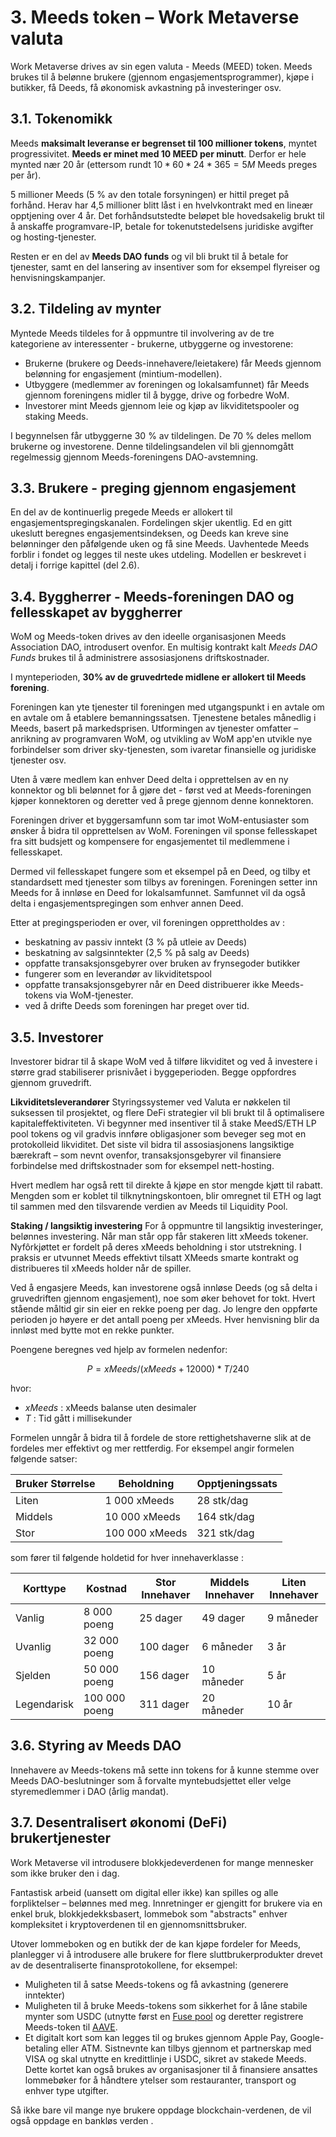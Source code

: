 # 3. Meeds token – Work Metaverse valuta

Work Metaverse drives av sin egen valuta - Meeds (MEED) token. Meeds brukes til å belønne brukere (gjennom engasjementsprogrammer), kjøpe i butikker, få Deeds, få økonomisk avkastning på investeringer osv.

## 3.1. Tokenomikk

Meeds **maksimalt leveranse er begrenset til 100 millioner tokens**, myntet progressivitet. **Meeds er minet med 10 MEED per minutt**. Derfor er hele mynted nær 20 år (ettersom rundt $10*60*24*365 = 5M$ Meeds preges per år).

5 millioner Meeds (5 % av den totale forsyningen) er hittil preget på forhånd. Herav har 4,5 millioner blitt låst i en hvelvkontrakt med en lineær opptjening over 4 år. Det forhåndsutstedte beløpet ble hovedsakelig brukt til å anskaffe programvare-IP, betale for tokenutstedelsens juridiske avgifter og hosting-tjenester.

Resten er en del av __Meeds DAO funds__ og vil bli brukt til å betale for tjenester, samt en del lansering av insentiver som for eksempel flyreiser og henvisningskampanjer.


## 3.2. Tildeling av mynter

Myntede Meeds tildeles for å oppmuntre til involvering av de tre kategoriene av interessenter - brukerne, utbyggerne og investorene:

- Brukerne (brukere og Deeds-innehavere/leietakere) får Meeds gjennom belønning for engasjement (mintium-modellen).
- Utbyggere (medlemmer av foreningen og lokalsamfunnet) får Meeds gjennom foreningens midler til å bygge, drive og forbedre WoM.
- Investorer mint Meeds gjennom leie og kjøp av likviditetspooler og staking Meeds.

I begynnelsen får utbyggerne 30 % av tildelingen. De 70 % deles mellom brukerne og investorene. Denne tildelingsandelen vil bli gjennomgått regelmessig gjennom Meeds-foreningens DAO-avstemning.

## 3.3. Brukere - preging gjennom engasjement

En del av de kontinuerlig pregede Meeds er allokert til engasjementspregingskanalen. Fordelingen skjer ukentlig. Ed en gitt ukeslutt beregnes engasjementsindeksen, og Deeds kan kreve sine belønninger den påfølgende uken og få sine Meeds. Uavhentede Meeds forblir i fondet og legges til neste ukes utdeling. Modellen er beskrevet i detalj i forrige kapittel (del 2.6).

## 3.4. Byggherrer - Meeds-foreningen DAO og fellesskapet av byggherrer

WoM og Meeds-token drives av den ideelle organisasjonen Meeds Association DAO, introdusert ovenfor. En multisig kontrakt kalt _Meeds DAO Funds_ brukes til å administrere assosiasjonens driftskostnader.

I mynteperioden, **30% av de gruvedrtede midlene er allokert til Meeds forening**.

Foreningen kan yte tjenester til foreningen med utgangspunkt i en avtale om en avtale om å etablere bemanningssatsen. Tjenestene betales månedlig i Meeds, basert på markedsprisen. Utformingen av tjenester omfatter – anrikning av programvaren WoM, og utvikling av WoM app'en utvikle nye forbindelser som driver sky-tjenesten, som ivaretar finansielle og juridiske tjenester osv.

Uten å være medlem kan enhver Deed delta i opprettelsen av en ny konnektor og bli belønnet for å gjøre det - først ved at Meeds-foreningen kjøper konnektoren og deretter ved å prege gjennom denne konnektoren.

Foreningen driver et byggersamfunn som tar imot WoM-entusiaster som ønsker å bidra til opprettelsen av WoM. Foreningen vil sponse fellesskapet fra sitt budsjett og kompensere for engasjementet til medlemmene i fellesskapet.

Dermed vil fellesskapet fungere som et eksempel på en Deed, og tilby et standardsett med tjenester som tilbys av foreningen. Foreningen setter inn Meeds for å innløse en Deed for lokalsamfunnet. Samfunnet vil da også delta i engasjementspregingen som enhver annen Deed.

Etter at pregingsperioden er over, vil foreningen opprettholdes av :

- beskatning av passiv inntekt (3 % på utleie av Deeds)
- beskatning av salgsinntekter (2,5 % på salg av Deeds)
- oppfatte transaksjonsgebyrer over bruken av frynsegoder butikker
- fungerer som en leverandør av likviditetspool
- oppfatte transaksjonsgebyrer når en Deed distribuerer ikke Meeds-tokens via WoM-tjenester.
- ved å drifte Deeds som foreningen har preget over tid.


## 3.5. Investorer

Investorer bidrar til å skape WoM ved å tilføre likviditet og ved å investere i større grad stabiliserer prisnivået i byggeperioden. Begge oppfordres gjennom gruvedrift.

**Likviditetsleverandører** Styringssystemer ved Valuta er nøkkelen til suksessen til prosjektet, og flere DeFi strategier vil bli brukt til å optimalisere kapitaleffektiviteten. Vi begynner med insentiver til å stake MeedS/ETH LP pool tokens og vil gradvis innføre obligasjoner som beveger seg mot en protokolleid likviditet. Det siste vil bidra til assosiasjonens langsiktige bærekraft – som nevnt ovenfor, transaksjonsgebyrer vil finansiere forbindelse med driftskostnader som for eksempel nett-hosting.

Hvert medlem har også rett til direkte å kjøpe en stor mengde kjøtt til rabatt. Mengden som er koblet til tilknytningskontoen, blir omregnet til ETH og lagt til sammen med den tilsvarende verdien av Meeds til Liquidity Pool.

**Staking / langsiktig investering** For å oppmuntre til langsiktig investeringer, belønnes investering. Når man står opp får stakeren litt xMeeds tokener. Nyfôrkjøttet er fordelt på deres xMeeds beholdning i stor utstrekning. I praksis er utvunnet Meeds effektivt tilsatt XMeeds smarte kontrakt og distribueres til xMeeds holder når de spiller.

Ved å engasjere Meeds, kan investorene også innløse Deeds (og så delta i gruvedriften gjennom engasjement), noe som øker behovet for tokt. Hvert stående måltid gir sin eier en rekke poeng per dag. Jo lengre den oppførte perioden jo høyere er det antall poeng per xMeeds. Hver henvisning blir da innløst med bytte mot en rekke punkter.

Poengene beregnes ved hjelp av formelen nedenfor:

 $$ P = xMeeds / (xMeeds + 12000) * T / 240 $$

 hvor:

- $xMeeds$ : xMeeds balanse uten desimaler
- $T$ : Tid gått i millisekunder

Formelen unngår å bidra til å fordele de store rettighetshaverne slik at de fordeles mer effektivt og mer rettferdig. For eksempel angir formelen følgende satser:

| **Bruker Størrelse** | **Beholdning** | **Opptjeningssats** |
| -------------------- | -------------- | ------------------- |
| Liten                | 1 000 xMeeds   | 28 stk/dag          |
| Middels              | 10 000 xMeeds  | 164 stk/dag         |
| Stor                 | 100 000 xMeeds | 321 stk/dag         |


som fører til følgende holdetid for hver innehaverklasse :

| **Korttype** | **Kostnad**   | **Stor Innehaver** | **Middels Innehaver** | **Liten Innehaver** |
| ------------ | ------------- | ------------------ | --------------------- | ------------------- |
| Vanlig       | 8 000 poeng   | 25 dager           | 49 dager              | 9 måneder           |
| Uvanlig      | 32 000 poeng  | 100 dager          | 6 måneder             | 3 år                |
| Sjelden      | 50 000 poeng  | 156 dager          | 10 måneder            | 5 år                |
| Legendarisk  | 100 000 poeng | 311 dager          | 20 måneder            | 10 år               |

## 3.6. Styring av Meeds DAO

Innehavere av Meeds-tokens må sette inn tokens for å kunne stemme over Meeds DAO-beslutninger som å forvalte myntebudsjettet eller velge styremedlemmer i DAO (årlig mandat).

## 3.7. Desentralisert økonomi (DeFi) brukertjenester

Work Metaverse vil introdusere blokkjedeverdenen for mange mennesker som ikke bruker den i dag.

Fantastisk arbeid (uansett om digital eller ikke) kan spilles og alle forpliktelser – belønnes med meg. Innretninger er gjengitt for brukere via en enkel bruk, blokkjedekksbasert, lommebok som "abstracts" enhver kompleksitet i kryptoverdenen til en gjennomsnittsbruker.

Utover lommeboken og en butikk der de kan kjøpe fordeler for Meeds, planlegger vi å introdusere alle brukere for flere sluttbrukerprodukter drevet av de desentraliserte finansprotokollene, for eksempel:

- Muligheten til å satse Meeds-tokens og få avkastning (generere inntekter)
- Muligheten til å bruke Meeds-tokens som sikkerhet for å låne stabile mynter som USDC (utnytte først en [Fuse pool](https://app.rari.capital/fuse) og deretter registrere Meeds-token til [AAVE](https://aave.com/).
- Et digitalt kort som kan legges til og brukes gjennom Apple Pay, Google-betaling eller ATM. Sistnevnte kan tilbys gjennom et partnerskap med VISA og skal utnytte en kredittlinje i USDC, sikret av stakede Meeds. Dette kortet kan også brukes av organisasjoner til å finansiere ansattes lommebøker for å håndtere ytelser som restauranter, transport og enhver type utgifter.

Så ikke bare vil mange nye brukere oppdage blockchain-verdenen, de vil også oppdage en bankløs verden .

 
